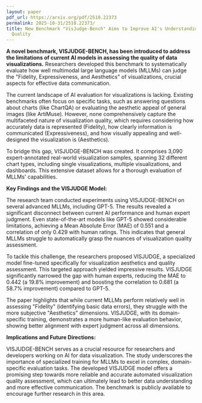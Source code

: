```yaml
---
layout: paper
pdf_url: https://arxiv.org/pdf/2510.22373
permalink: 2025-10-31/2510.22373/
title: New Benchmark "VisJudge-Bench" Aims to Improve AI's Understanding of Data Visualization
  Quality
---
```




**A novel benchmark, VISJUDGE-BENCH, has been introduced to address the limitations of current AI models in assessing the quality of data visualizations.** Researchers developed this benchmark to systematically evaluate how well multimodal large language models (MLLMs) can judge the "Fidelity, Expressiveness, and Aesthetics" of visualizations, crucial aspects for effective data communication.

The current landscape of AI evaluation for visualizations is lacking. Existing benchmarks often focus on specific tasks, such as answering questions about charts (like ChartQA) or evaluating the aesthetic appeal of general images (like ArtiMuse). However, none comprehensively capture the multifaceted nature of visualization quality, which requires considering how accurately data is represented (Fidelity), how clearly information is communicated (Expressiveness), and how visually appealing and well-designed the visualization is (Aesthetics).

To bridge this gap, VISJUDGE-BENCH was created. It comprises 3,090 expert-annotated real-world visualization samples, spanning 32 different chart types, including single visualizations, multiple visualizations, and dashboards. This extensive dataset allows for a thorough evaluation of MLLMs' capabilities.

**Key Findings and the VISJUDGE Model:**

The research team conducted experiments using VISJUDGE-BENCH on several advanced MLLMs, including GPT-5. The results revealed a significant disconnect between current AI performance and human expert judgment. Even state-of-the-art models like GPT-5 showed considerable limitations, achieving a Mean Absolute Error (MAE) of 0.551 and a correlation of only 0.429 with human ratings. This indicates that general MLLMs struggle to automatically grasp the nuances of visualization quality assessment.

To tackle this challenge, the researchers proposed VISJUDGE, a specialized model fine-tuned specifically for visualization aesthetics and quality assessment. This targeted approach yielded impressive results. VISJUDGE significantly narrowed the gap with human experts, reducing the MAE to 0.442 (a 19.8% improvement) and boosting the correlation to 0.681 (a 58.7% improvement) compared to GPT-5.

The paper highlights that while current MLLMs perform relatively well in assessing "Fidelity" (identifying basic data errors), they struggle with the more subjective "Aesthetics" dimensions. VISJUDGE, with its domain-specific training, demonstrates a more human-like evaluation behavior, showing better alignment with expert judgment across all dimensions.

**Implications and Future Directions:**

VISJUDGE-BENCH serves as a crucial resource for researchers and developers working on AI for data visualization. The study underscores the importance of specialized training for MLLMs to excel in complex, domain-specific evaluation tasks. The developed VISJUDGE model offers a promising step towards more reliable and accurate automated visualization quality assessment, which can ultimately lead to better data understanding and more effective communication. The benchmark is publicly available to encourage further research in this area.